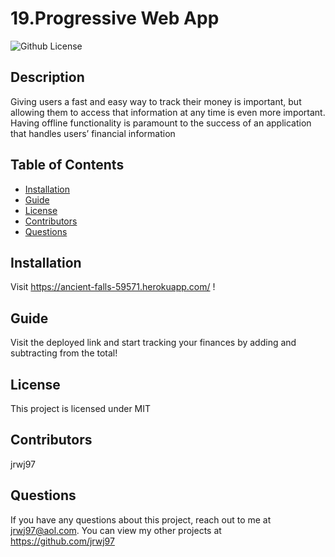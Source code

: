 # 19.Progressive Web App
  ![Github License](http://img.shields.io/badge/license-MIT-blue.svg)

  ## Description
  Giving users a fast and easy way to track their money is important, but allowing them to access that information at any time is even more important. Having offline functionality is paramount to the success of an application that handles users’ financial information
  ## Table of Contents
  * [Installation](#installation)
  * [Guide](#guide)
  * [License](*license)
  * [Contributors](#contributors)
  * [Questions](#questions)

  ## Installation
  Visit https://ancient-falls-59571.herokuapp.com/ !

  ## Guide
  Visit the deployed link and start tracking your finances by adding and subtracting from the total!

  ## License
  This project is licensed under MIT

  ## Contributors
  jrwj97

  ## Questions
  If you have any questions about this project, reach out to me at jrwj97@aol.com. You can view my other projects at https://github.com/jrwj97
